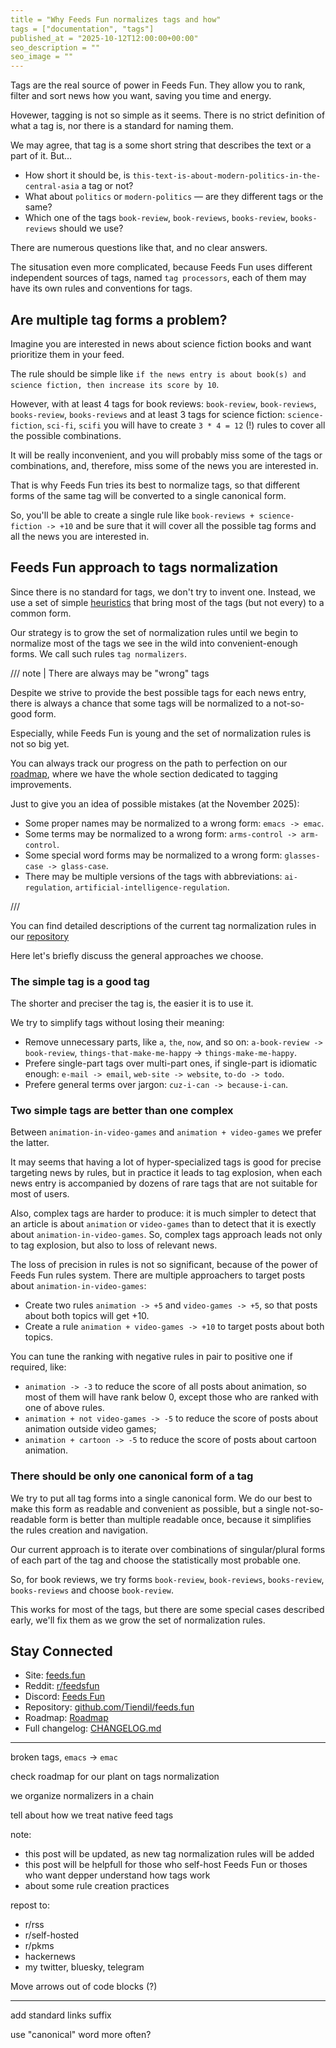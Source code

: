 ```yaml
---
title = "Why Feeds Fun normalizes tags and how"
tags = ["documentation", "tags"]
published_at = "2025-10-12T12:00:00+00:00"
seo_description = ""
seo_image = ""
---
```


<!-- TODO: add documentation section -->
<!-- TODO: add cover image -->
<!-- TODO: add seo_cover image -->
<!-- TODO: add seo_description -->

Tags are the real source of power in Feeds Fun. They allow you to rank, filter and sort news how you want, saving you time and energy.

Hovewer, tagging is not so simple as it seems. There is no strict definition of what a tag is, nor there is a standard for naming them.

We may agree, that tag is a some short string that describes the text or a part of it. But…

- How short it should be, is `this-text-is-about-modern-politics-in-the-central-asia` a tag or not?
- What about `politics` or `modern-politics` — are they different tags or the same?
- Which one of the tags `book-review`, `book-reviews`, `books-review`, `books-reviews` should we use?

There are numerous questions like that, and no clear answers.

The situsation even more complicated, because Feeds Fun uses different independent sources of tags, named `tag processors`, each of them may have its own rules and conventions for tags.

## Are multiple tag forms a problem?

Imagine you are interested in news about science fiction books and want prioritize them in your feed.

The rule should be simple like `if the news entry is about book(s) and science fiction, then increase its score by 10`.

However, with at least 4 tags for book reviews: `book-review`, `book-reviews`, `books-review`, `books-reviews` and at least 3 tags for science fiction: `science-fiction`, `sci-fi`, `scifi` you will have to create `3 * 4 = 12` (!) rules to cover all the possible combinations.

It will be really inconvenient, and you will probably miss some of the tags or combinations, and, therefore, miss some of the news you are interested in.

That is why Feeds Fun tries its best to normalize tags, so that different forms of the same tag will be converted to a single canonical form.

So, you'll be able to create a single rule like `book-reviews + science-fiction -> +10` and be sure that it will cover all the possible tag forms and all the news you are interested in.

## Feeds Fun approach to tags normalization

<!-- the first sentence is awkward, try to reformulate -->

Since there is no standard for tags, we don't try to invent one. Instead, we use a set of simple [heuristics](https://en.wikipedia.org/wiki/Heuristic) that bring most of the tags (but not every) to a common form.

Our strategy is to grow the set of normalization rules until we begin to normalize most of the tags we see in the wild into convenient-enough forms. We call such rules `tag normalizers`.

/// note | There are always may be "wrong" tags

Despite we strive to provide the best possible tags for each news entry, there is always a chance that some tags will be normalized to a not-so-good form.

Especially, while Feeds Fun is young and the set of normalization rules is not so big yet.

You can always track our progress on the path to perfection on our [roadmap](https://github.com/users/Tiendil/projects/1), where we have the whole section dedicated to tagging improvements.

Just to give you an idea of possible mistakes (at the November 2025):

- Some proper names may be normalized to a wrong form: `emacs -> emac`.
- Some terms may be normalized to a wrong form: `arms-control -> arm-control`.
- Some special word forms may be normalized to a wrong form: `glasses-case -> glass-case`.
- There may be multiple versions of the tags with abbreviations: `ai-regulation`, `artificial-intelligence-regulation`.

///

You can find detailed descriptions of the current tag normalization rules in our [repository](https://github.com/Tiendil/feeds.fun/blob/main/ffun/ffun/tags/fixtures/tag_normalizers.toml)

Here let's briefly discuss the general approaches we choose.

### The simple tag is a good tag

The shorter and preciser the tag is, the easier it is to use it.

We try to simplify tags without losing their meaning:

- Remove unnecessary parts, like `a`, `the`, `now`, and so on: `a-book-review -> book-review`, `things-that-make-me-happy` -> `things-make-me-happy`.
- Prefere single-part tags over multi-part ones, if single-part is idiomatic enough: `e-mail -> email`, `web-site -> website`, `to-do -> todo`.
- Prefere general terms over jargon: `cuz-i-can -> because-i-can`.

### Two simple tags are better than one complex

Between `animation-in-video-games` and `animation + video-games` we prefer the latter.

It may seems that having a lot of hyper-specialized tags is good for precise targeting news by rules, but in practice it leads to tag explosion, when each news entry is accompanied by dozens of rare tags that are not suitable for most of users.

Also, complex tags are harder to produce: it is much simpler to detect that an article is about `animation` or `video-games` than to detect that it is exectly about `animation-in-video-games`. So, complex tags approach leads not only to tag explosion, but also to loss of relevant news.

The loss of precision in rules is not so significant, because of the power of Feeds Fun rules system. There are multiple approachers to target posts about `animation-in-video-games`:

- Create two rules `animation -> +5` and `video-games -> +5`, so that posts about both topics will get +10.
- Create a rule `animation + video-games -> +10` to target posts about both topics.

You can tune the ranking with negative rules in pair to positive one if required, like:

- `animation -> -3` to reduce the score of all posts about animation, so most of them will have rank below 0, except those who are ranked with one of above rules.
- `animation + not video-games -> -5` to reduce the score of posts about animation outside video games;
- `animation + cartoon -> -5` to reduce the score of posts about cartoon animation.

### There should be only one canonical form of a tag

We try to put all tag forms into a single canonical form. We do our best to make this form as readable and convenient as possible, but a single not-so-readable form is better than multiple readable once, because it simplifies the rules creation and navigation.

Our current approach is to iterate over combinations of singular/plural forms of each part of the tag and choose the statistically most probable one.

So, for book reviews, we try forms `book-review`, `book-reviews`, `books-review`, `books-reviews` and choose `book-review`.

This works for most of the tags, but there are some special cases described early, we'll fix them as we grow the set of normalization rules.

## Stay Connected

- Site: [feeds.fun](https://feeds.fun/)
- Reddit: [r/feedsfun](https://www.reddit.com/r/feedsfun/)
- Discord: [Feeds Fun](https://discord.com/invite/C5RVusHQXy)
- Repository: [github.com/Tiendil/feeds.fun](https://github.com/Tiendil/feeds.fun)
- Roadmap: [Roadmap](https://github.com/users/Tiendil/projects/1/views/1?pane=info)
- Full changelog: [CHANGELOG.md](https://github.com/Tiendil/feeds.fun/blob/main/CHANGELOG.md)


--------------

broken tags, `emacs` -> `emac`

check roadmap for our plant on tags normalization

we organize normalizers in a chain

tell about how we treat native feed tags

note:

- this post will be updated, as new tag normalization rules will be added
- this post will be helpfull for those who self-host Feeds Fun or thoses who want depper understand how tags work
- about some rule creation practices

repost to:

- r/rss
- r/self-hosted
- r/pkms
- hackernews
- my twitter, bluesky, telegram

Move arrows out of code blocks (?)

-----

add standard links suffix

use "canonical" word more often?
